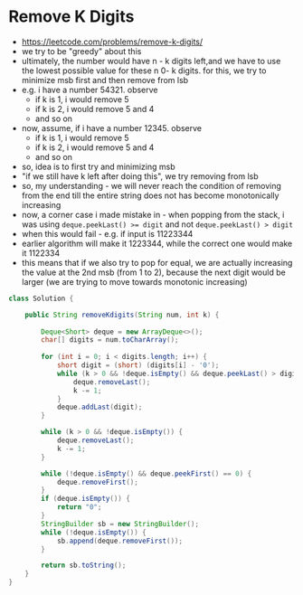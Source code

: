 # Remove K Digits

- https://leetcode.com/problems/remove-k-digits/
- we try to be "greedy" about this
- ultimately, the number would have n - k digits left,and we have to use the lowest possible value for these n 0- k digits. for this, we try to minimize msb first and then remove from lsb
- e.g. i have a number 54321. observe
  - if k is 1, i would remove 5
  - if k is 2, i would remove 5 and 4
  - and so on
- now, assume, if i have a number 12345. observe
  - if k is 1, i would remove 5
  - if k is 2, i would remove 5 and 4
  - and so on
- so, idea is to first try and minimizing msb
- "if we still have k left after doing this", we try removing from lsb
- so, my understanding - we will never reach the condition of removing from the end till the entire string does not has become monotonically increasing
- now, a corner case i made mistake in - when popping from the stack, i was using `deque.peekLast() >= digit` and not `deque.peekLast() > digit`
- when this would fail - e.g. if input is 11223344
- earlier algorithm will make it 1223344, while the correct one would make it 1122334
- this means that if we also try to pop for equal, we are actually increasing the value at the 2nd msb (from 1 to 2), because the next digit would be larger (we are trying to move towards monotonic increasing)

```java
class Solution {

    public String removeKdigits(String num, int k) {
        
        Deque<Short> deque = new ArrayDeque<>();
        char[] digits = num.toCharArray();
        
        for (int i = 0; i < digits.length; i++) {
            short digit = (short) (digits[i] - '0');
            while (k > 0 && !deque.isEmpty() && deque.peekLast() > digit) {
                deque.removeLast();
                k -= 1;
            }
            deque.addLast(digit);
        }

        while (k > 0 && !deque.isEmpty()) {
            deque.removeLast();
            k -= 1;
        }

        while (!deque.isEmpty() && deque.peekFirst() == 0) {
            deque.removeFirst();
        }
        if (deque.isEmpty()) {
            return "0";
        }
        StringBuilder sb = new StringBuilder();
        while (!deque.isEmpty()) {
            sb.append(deque.removeFirst());
        }

        return sb.toString();
    }
}
```
